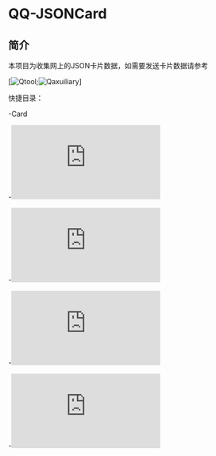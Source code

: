 # QQ-JSONCard
## 简介
本项目为收集网上的JSON卡片数据，如需要发送卡片数据请参考

[![Qtool](https://github.com/Hicores/QTool);![Qaxuiliary](https://github.com/cinit/QAuxiliary)]

快捷目录：

-Card

  -![全部卡片列表](https://github.com/lanyi233/QQ-JSONcard/blob/main/Card/README.md)

  -![IP类](https://github.com/lanyi233/QQ-JSONcard/blob/main/Card/ip.md)

  -![图片类](https://github.com/lanyi233/QQ-JSONcard/blob/main/Card/pic.md)

  -![音乐类](https://github.com/lanyi233/QQ-JSONcard/blob/main/Card/music.md)

